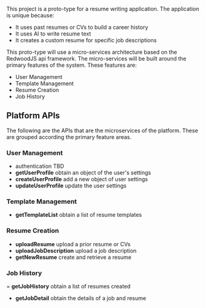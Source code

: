 This project is a proto-type for a resume writing application. The application is unique because:

- It uses past resumes or CVs to build a career history
- It uses AI to write resume text
- It creates a custom resume for specific job descriptions

This proto-type will use a micro-services architecture based on the RedwoodJS api framework. The micro-services will be built around the primary features of the system. These features are:

- User Management
- Template Management
- Resume Creation
- Job History

## Platform APIs
The following are the APIs that are the microservices of the platform. These are grouped according the primary feature areas.
### User Management
- authentication TBD
- **getUserProfile** obtain an object of the user's settings
- **createUserProfile** add a new object of user settings
- **updateUserProfile** update the user settings
### Template Management
- **getTemplateList** obtain a list of resume templates
### Resume Creation
- **uploadResume** upload a prior resume or CVs
- **uploadJobDescription** upload a job description
- **getNewResume** create and retrieve a resume
### Job History
= **getJobHistory** obtain a list of resumes created
- **getJobDetail** obtain the details of a job and resume
